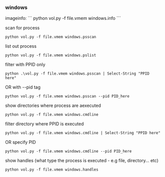 <h3>windows</h3>
imageinfo:
```
python vol.py -f file.vmem windows.info
```

scan for process
```
python vol.py -f file.vmem windows.psscan
```

list out process
```
python vol.py -f file.vmem windows.pslist
```

filter with PPID only
```
python .\vol.py -f file.vmem windows.psscan | Select-String "PPID here"    
```
OR with --pid tag
```
python vol.py -f file.vmem windows.psscan --pid PID_here
```


show directories where process are aexecuted
```
python vol.py -f file.vmem windows.cmdline
```

filter directory where PPID is executed
```
python vol.py -f file.vmem windows.cmdline | Select-String "PPID here"
```
OR specify PID
```
python vol.py -f file.vmem windows.cmdline --pid PID_here
```

show handles (what type the process is executed - e.g file, directory... etc)
```
python vol.py -f file.vmem windows.handles
```

